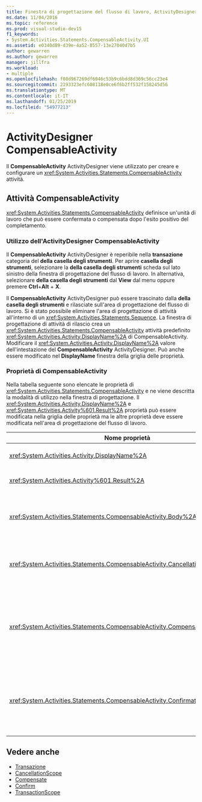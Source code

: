 ```yaml
---
title: Finestra di progettazione del flusso di lavoro, ActivityDesigner CompensableActivity
ms.date: 11/04/2016
ms.topic: reference
ms.prod: visual-studio-dev15
f1_keywords:
- System.Activities.Statements.CompensableActivity.UI
ms.assetid: e0340d89-d39e-4a52-8557-13e27040d7b5
author: gewarren
ms.author: gewarren
manager: jillfra
ms.workload:
- multiple
ms.openlocfilehash: f08d967269df6046c53b9c6bdd8d369c56cc23e4
ms.sourcegitcommit: 2193323efc608118e0ce6f6b2ff532f158245d56
ms.translationtype: MT
ms.contentlocale: it-IT
ms.lasthandoff: 01/25/2019
ms.locfileid: "54977213"
---
```

# <a name="compensableactivity-activity-designer"></a>ActivityDesigner CompensableActivity

Il **CompensableActivity** ActivityDesigner viene utilizzato per creare e configurare un <xref:System.Activities.Statements.CompensableActivity> attività.

## <a name="the-compensableactivity-activity"></a>Attività CompensableActivity
 <xref:System.Activities.Statements.CompensableActivity> definisce un'unità di lavoro che può essere confermata o compensata dopo l'esito positivo del completamento.

### <a name="using-the-compensableactivity-activity-designer"></a>Utilizzo dell'ActivityDesigner CompensableActivity
 Il **CompensableActivity** ActivityDesigner è reperibile nella **transazione** categoria del **della casella degli strumenti**. Per aprire **casella degli strumenti**, selezionare la **della casella degli strumenti** scheda sul lato sinistro della finestra di progettazione del flusso di lavoro. In alternativa, selezionare **della casella degli strumenti** dal **View** dal menu oppure premere **Ctrl**+**Alt** + **X**.

 Il **CompensableActivity** ActivityDesigner può essere trascinato dalla **della casella degli strumenti** e rilasciate sull'area di progettazione del flusso di lavoro. Si è stato possibile eliminare l'area di progettazione di attività all'interno di un <xref:System.Activities.Statements.Sequence>. La finestra di progettazione di attività di rilascio crea un <xref:System.Activities.Statements.CompensableActivity> attività predefinito <xref:System.Activities.Activity.DisplayName%2A> di CompensableActivity. Modificare il <xref:System.Activities.Activity.DisplayName%2A> valore dell'intestazione del **CompensableActivity** ActivityDesigner. Può anche essere modificato nel **DisplayName** finestra della griglia delle proprietà.

### <a name="the-compensableactivity-properties"></a>Proprietà di CompensableActivity
 Nella tabella seguente sono elencate le proprietà di <xref:System.Activities.Statements.CompensableActivity> e ne viene descritta la modalità di utilizzo nella finestra di progettazione. Il <xref:System.Activities.Activity.DisplayName%2A> e <xref:System.Activities.Activity%601.Result%2A> proprietà può essere modificata nella griglia delle proprietà ma le altre proprietà deve essere modificata nell'area di progettazione del flusso di lavoro.

|Nome proprietà|Obbligatorio|Utilizzo|
|-|--------------|-|
|<xref:System.Activities.Activity.DisplayName%2A>|False|Nome descrittivo facoltativo dell'attività <xref:System.Activities.Statements.CompensableActivity>. Il valore predefinito è CompensableActivity.|
|<xref:System.Activities.Activity%601.Result%2A>|False|Specifica il valore restituito di <xref:System.Activities.Statements.CompensableActivity>. Questa proprietà deve essere modificata nella griglia delle proprietà.|
|<xref:System.Activities.Statements.CompensableActivity.Body%2A>|True|Specifica l'attività per la quale viene fornita la logica di compensazione, di annullamento e di conferma. Per aggiungere il <xref:System.Activities.Statements.CompensableActivity.Body%2A> attività, rilasciare un'attività dalla **casella degli strumenti** nel **corpo** casella il **CompensableActivity** ActivityDesigner. Aggiungere il testo di suggerimento "Rilasciare l'attività".|
|<xref:System.Activities.Statements.CompensableActivity.CancellationHandler%2A>|False|Specifica l'attività che viene eseguito quando si verifica un annullamento. Per aggiungere l'attività, rilasciarne relativo l'ActivityDesigner dalla **casella degli strumenti** nel **CancellationHandler** nella casella il **CompensableActivity** ActivityDesigner. Aggiungere il testo di suggerimento "Rilasciare l'attività".|
|<xref:System.Activities.Statements.CompensableActivity.CompensationHandler%2A>|False|Specifica l'attività da eseguire quando si esegue la compensazione per l'attività <xref:System.Activities.Statements.CompensableActivity.Body%2A>. È possibile richiamare questo gestore in modo esplicito usando l'attività <xref:System.Activities.Statements.Compensate>.<br /><br /> Per aggiungere l'attività, rilasciarne relativi ActivityDesigner dalla **casella degli strumenti** nel **CompensationHandler** nella casella il **CompensableActivity** ActivityDesigner. Aggiungere il testo di suggerimento "Rilasciare l'attività".|
|<xref:System.Activities.Statements.CompensableActivity.ConfirmationHandler%2A>|False|Specifica l'attività da eseguire quando si conferma l'attività <xref:System.Activities.Statements.CompensableActivity.Body%2A>. È possibile richiamare questo gestore in modo esplicito usando l'attività <xref:System.Activities.Statements.Confirm>.<br /><br /> Per aggiungere l'attività, rilasciarne relativi ActivityDesigner dalla **casella degli strumenti** nel **ConfirmationHandler** nella casella il **CompensableActivity** ActivityDesigner. Aggiungere il testo di suggerimento "Rilasciare l'attività".|

## <a name="see-also"></a>Vedere anche

- [Transazione](../workflow-designer/transaction-activity-designers.md)
- [CancellationScope](../workflow-designer/cancellationscope-activity-designer.md)
- [Compensate](../workflow-designer/compensate-activity-designer.md)
- [Confirm](../workflow-designer/confirm-activity-designer.md)
- [TransactionScope](../workflow-designer/transactionscope-activity-designer.md)